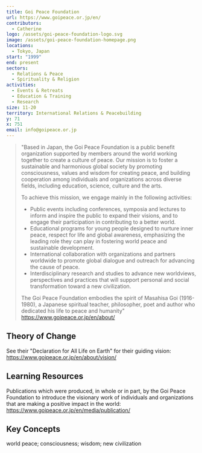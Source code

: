 ```yaml
---
title: Goi Peace Foundation
url: https://www.goipeace.or.jp/en/
contributors:
  - Catherine
logo: /assets/goi-peace-foundation-logo.svg
image: /assets/goi-peace-foundation-homepage.png
locations:
  - Tokyo, Japan
start: "1999"
end: present
sectors:
  - Relations & Peace
  - Spirituality & Religion
activities:
  - Events & Retreats
  - Education & Training
  - Research
size: 11-20
territory: International Relations & Peacebuilding
y: 71
x: 751
email: info@goipeace.or.jp
---
```

> "Based in Japan, the Goi Peace Foundation is a public benefit organization supported by members around the world working together to create a culture of peace. Our mission is to foster a sustainable and harmonious global society by promoting consciousness, values and wisdom for creating peace, and building cooperation among individuals and organizations across diverse fields, including education, science, culture and the arts.
> 
> To achieve this mission, we engage mainly in the following activities:
> - Public events including conferences, symposia and lectures to inform and inspire the public to expand their visions, and to engage their participation in contributing to a better world.
> - Educational programs for young people designed to nurture inner peace, respect for life and global awareness, emphasizing the leading role they can play in fostering world peace and sustainable development.
> - International collaboration with organizations and partners worldwide to promote global dialogue and outreach for advancing the cause of peace.
> - Interdisciplinary research and studies to advance new worldviews, perspectives and practices that will support personal and social transformation toward a new civilization.
> 
> The Goi Peace Foundation embodies the spirit of Masahisa Goi (1916-1980), a Japanese spiritual teacher, philosopher, poet and author who dedicated his life to peace and humanity"
> https://www.goipeace.or.jp/en/about/ 

## Theory of Change

See their "Declaration for All Life on Earth" for their guiding vision: https://www.goipeace.or.jp/en/about/vision/

## Learning Resources

Publications which were produced, in whole or in part, by the Goi Peace Foundation to introduce the visionary work of individuals and organizations that are making a positive impact in the world: https://www.goipeace.or.jp/en/media/publication/

## Key Concepts

world peace; consciousness; wisdom; new civilization
